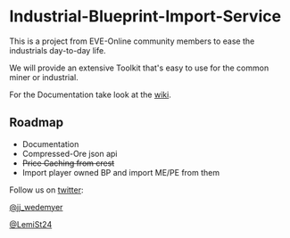 # Industrial-Blueprint-Import-Service



This is a project from EVE-Online community members to ease the industrials day-to-day life.

We will provide an extensive Toolkit that's easy to use for the common miner or industrial.

For the Documentation take look at the [wiki](https://github.com/GoeDev/IndustrialToolkit/wiki).


## Roadmap

* Documentation
* Compressed-Ore json api
* ~~Price Caching from crest~~
* Import player owned BP and import ME/PE from them





Follow us on [twitter](https://twitter.com):

[@jj_wedemyer](https://twitter.com/jj_wedemyer)

[@LemiSt24](https://twitter.com/LemiSt24)
